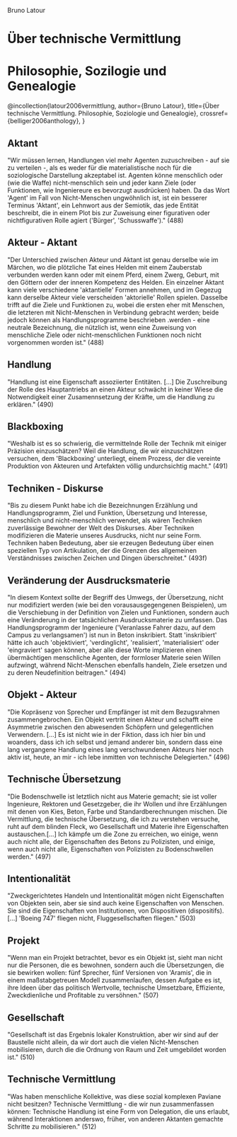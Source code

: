 Bruno Latour

# Über technische Vermittlung
# Philosophie, Sozilogie und Genealogie

@incollection{latour2006vermittlung,
 author={Bruno Latour}, 
 title={Über technische Vermittlung. Philosophie, Soziologie und Genealogie}, 
 crossref={belliger2006anthology},
}

## Aktant
"Wir müssen lernen, Handlungen viel mehr Agenten zuzuschreiben - auf sie zu verteilen -, als es weder für die materialistische noch für die soziologische Darstellung akzeptabel ist. Agenten könne menschlich oder (wie die Waffe) nicht-menschlich sein und jeder kann Ziele (oder Funktionen, wie Ingeniereure es bevorzugt ausdrücken) haben. Da das Wort 'Agent' im Fall von Nicht-Menschen ungwöhnlich ist, ist ein besserer Terminus 'Aktant', ein Lehnwort aus der Semiotik, das jede Entität beschreibt, die in einem Plot bis zur Zuweisung einer figurativen oder nichtfigurativen Rolle agiert ('Bürger', 'Schusswaffe')." (488) 

## Akteur - Aktant
"Der Unterschied zwischen Akteur und Aktant ist genau derselbe wie im Märchen, wo die plötzliche Tat eines Helden mit einem Zauberstab verbunden werden kann oder mit einem Pferd, einem Zwerg, Geburt, mit den Göttern oder der inneren Kompetenz des Helden. Ein einzelner Aktant kann viele verschiedene 'aktantielle' Formen annehmen, und im Gegezug kann derselbe Akteur viele verscheiden 'aktorielle' Rollen spielen. Dasselbe trifft auf die Ziele und Funktionen zu, wobei die ersten eher mit Menschen, die letzteren mit Nicht-Menschen in Verbindung gebracht werden; beide jedoch können als Handlungsprogramme beschrieben .werden - eine neutrale Bezeichnung, die nützlich ist, wenn eine Zuweisung von menschliche Ziele oder nicht-menschlichen Funktionen noch nicht vorgenommen worden ist." (488)

## Handlung
"Handlung ist eine Eigenschaft assoziierter Entitäten. [...] Die Zuschreibung der Rolle des Hauptantriebs an einen Akteur schwächt in keiner Wiese die Notwendigkeit einer Zusamennsetzung der Kräfte, um die Handlung zu erklären." (490)

## Blackboxing
"Weshalb ist es so schwierig, die vermittelnde Rolle der Technik mit einiger Präzision einzuschätzen? Weil die Handlung, die wir einzuschätzen versuchen, dem 'Blackboxing' unterliegt, einem Prozess, der die vereinte Produktion von Akteuren und Artefakten völlig undurchsichtig macht." (491)

## Techniken - Diskurse
"Bis zu diesem Punkt habe ich die Bezeichnungen Erzählung und Handlungsprogramm, Ziel und Funktion, Übersetzung und Interesse, menschlich und nicht-menschlich verwendet, als wären Techniken zuverlässige Bewohner der Welt des Diskurses. Aber Techniken modifizieren die Materie unseres Ausdrucks, nicht nur seine Form. Techniken haben Bedeutung, aber sie erzeugen Bedeutung über einen speziellen Typ von Artikulation, der die Grenzen des allgemeinen Verständnisses zwischen Zeichen und Dingen überschreitet." (493f)

## Veränderung der Ausdrucksmaterie
"In diesem Kontext sollte der Begriff des Umwegs, der Übersetzung, nicht nur modifiziert werden (wie bei den vorausausgegengenen Beispielen), um die Verschiebung in der Definition von Zielen und Funktionen, sondern auch eine Veränderung in der tatsächlichen Ausdrucksmaterie zu umfassen. Das Handlungsprogramm der Ingenieure ('Veranlasse Fahrer dazu, auf dem Campus zu verlangsamen') ist nun in Beton inskribiert. Statt 'inskribiert' hätte ich auch 'objektiviert', 'verdinglicht', 'realisiert', 'materialisiert' oder 'eingraviert' sagen können, aber alle diese Worte implizieren einen übermächtigen menschliche Agenten, der formloser Materie seien Willen aufzwingt, während Nicht-Menschen ebenfalls handeln, Ziele ersetzen und zu deren Neudefinition beitragen." (494)

## Objekt - Akteur
"Die Kopräsenz von Sprecher und Empfänger ist mit dem Bezugsrahmen zusammengebrochen. Ein Objekt vertritt einen Akteur und schafft eine Asymmetrie zwischen den abwesenden Schöpfern und gelegentlichen Verwendern. [...] Es ist nicht wie in der Fiktion, dass ich hier bin und woanders, dass ich ich selbst und jemand anderer bin, sondern dass eine lang vergangene Handlung eines lang verschwundenen Akteurs hier noch aktiv ist, heute, an mir - ich lebe inmitten von technische Delegierten." (496)

## Technische Übersetzung
"Die Bodenschwelle ist letztlich nicht aus Materie gemacht; sie ist voller Ingenieure, Rektoren und Gesetzgeber, die ihr Wollen und ihre Erzählungen mit denen von Kies, Beton, Farbe und Standardberechnungen mischen. Die Vermittlung, die technische Übersetzung, die ich zu verstehen versuche, ruht auf dem blinden Fleck, wo Gesellschaft und Materie ihre Eigenschaften austauschen.[...] Ich kämpfe um die Zone zu erreichen, wo einige, wenn auch nicht alle, der Eigenschaften des Betons zu Polizisten, und einige, wenn auch nicht alle, Eigenschaften von Polizisten zu Bodenschwellen werden." (497)

## Intentionalität
"Zweckgerichtetes Handeln und Intentionalität mögen nicht Eigenschaften von Objekten sein, aber sie sind auch keine Eigenschaften von Menschen. Sie sind die Eigenschaften von Institutionen, von Dispositiven (dispositifs). [...] 'Boeing 747' fliegen nicht, Fluggesellschaften fliegen." (503)

## Projekt
"Wenn man ein Projekt betrachtet, bevor es ein Objekt ist, sieht man nicht nur die Personen, die es bewohnen, sondern auch die Übersetzungen, die sie bewirken wollen: fünf Sprecher, fünf Versionen von 'Aramis', die in einem maßstabgetreuen Modell zusammenlaufen, dessen Aufgabe es ist, ihre Ideen über das politisch Wertvolle, technische Umsetzbare, Effiziente, Zweckdienliche und Profitable zu versöhnen." (507)

## Gesellschaft
"Gesellschaft ist das Ergebnis lokaler Konstruktion, aber wir sind auf der Baustelle nicht allein, da wir dort auch die vielen Nicht-Menschen mobilisieren, durch die die Ordnung von Raum und Zeit umgebildet worden ist." (510)

## Technische Vermittlung
"Was haben menschliche Kollektive, was diese sozial komplexen Paviane nicht besitzen? Technische Vermittlung - die wir nun zusammenfassen können: Technische Handlung ist eine Form von Delegation, die uns erlaubt, während Interaktionen anderswo, früher, von anderen Aktanten gemachte Schritte zu mobilisieren." (512)
